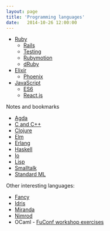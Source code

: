 ```yaml
---
layout: page
title: 'Programming languages'
date:   2014-10-26 12:00:00
---
```


- [Ruby](/notes/ruby/)
  - [Rails](/notes/rails/)
  - [Testing](/notes/ruby-testing/)
  - [Rubymotion](/notes/rubymotion/)
  - [dRuby](/notes/druby/)
- [Elixir](/notes/elixir/)
  - [Phoenix](/notes/phoenix/)
- [JavaScript](/notes/js/)
  - [ES6](/notes/es6/)
  - [React.js](/notes/react/)

Notes and bookmarks

- [Agda](/notes/agda/)
- [C and C++](/notes/c/)
- [Clojure](/notes/clojure/)
- [Elm](/notes/elm/)
- [Erlang](/notes/erlang/)
- [Haskell](/notes/haskell/)
- [Io](/notes/io/)
- [Lisp](/notes/lisp/)
- [Smalltalk](/notes/smalltalk/)
- [Standard ML](/notes/sml/)

Other interesting languages:

* [Fancy](http://www.fancy-lang.org/)
* [Idris](http://www.idris-lang.org/example/)
* [Miranda](http://miranda.org.uk/)
* [Nimrod](http://nimrod-lang.org/documentation.html)
* OCaml - [FuConf workshop exercises](http://gazagnaire.org/fuconf14/)
